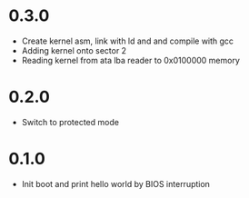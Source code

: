 # 0.3.0
- Create kernel asm, link with ld and and compile with gcc
- Adding kernel onto sector 2
- Reading kernel from ata lba reader to 0x0100000 memory

# 0.2.0
 - Switch to protected mode

# 0.1.0
 - Init boot and print hello world by BIOS interruption
